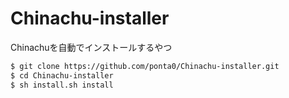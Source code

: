# Chinachu-installer

Chinachuを自動でインストールするやつ

```sh
$ git clone https://github.com/ponta0/Chinachu-installer.git
$ cd Chinachu-installer
$ sh install.sh install
```

